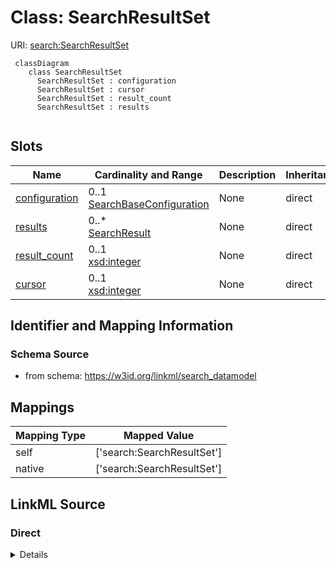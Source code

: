 # Class: SearchResultSet




URI: [search:SearchResultSet](https://w3id.org/linkml/search_datamodel/SearchResultSet)


```{mermaid}
 classDiagram
    class SearchResultSet
      SearchResultSet : configuration
      SearchResultSet : cursor
      SearchResultSet : result_count
      SearchResultSet : results
      
```



<!-- no inheritance hierarchy -->


## Slots

| Name | Cardinality and Range | Description | Inheritance |
| ---  | --- | --- | --- |
| [configuration](configuration.md) | 0..1 <br/> [SearchBaseConfiguration](SearchBaseConfiguration.md) | None  | direct |
| [results](results.md) | 0..* <br/> [SearchResult](SearchResult.md) | None  | direct |
| [result_count](result_count.md) | 0..1 <br/> [xsd:integer](http://www.w3.org/2001/XMLSchema#integer) | None  | direct |
| [cursor](cursor.md) | 0..1 <br/> [xsd:integer](http://www.w3.org/2001/XMLSchema#integer) | None  | direct |




## Identifier and Mapping Information







### Schema Source


* from schema: https://w3id.org/linkml/search_datamodel





## Mappings

| Mapping Type | Mapped Value |
| ---  | ---  |
| self | ['search:SearchResultSet']|join(', ') |
| native | ['search:SearchResultSet']|join(', ') |


## LinkML Source

<!-- TODO: investigate https://stackoverflow.com/questions/37606292/how-to-create-tabbed-code-blocks-in-mkdocs-or-sphinx -->

### Direct

<details>
```yaml
name: SearchResultSet
from_schema: https://w3id.org/linkml/search_datamodel
rank: 1000
attributes:
  configuration:
    name: configuration
    from_schema: https://w3id.org/linkml/search_datamodel
    rank: 1000
    range: SearchBaseConfiguration
  results:
    name: results
    from_schema: https://w3id.org/linkml/search_datamodel
    rank: 1000
    multivalued: true
    range: SearchResult
  result_count:
    name: result_count
    from_schema: https://w3id.org/linkml/search_datamodel
    rank: 1000
    range: integer
  cursor:
    name: cursor
    from_schema: https://w3id.org/linkml/search_datamodel
    range: integer

```
</details>

### Induced

<details>
```yaml
name: SearchResultSet
from_schema: https://w3id.org/linkml/search_datamodel
rank: 1000
attributes:
  configuration:
    name: configuration
    from_schema: https://w3id.org/linkml/search_datamodel
    rank: 1000
    alias: configuration
    owner: SearchResultSet
    domain_of:
    - SearchResultSet
    range: SearchBaseConfiguration
  results:
    name: results
    from_schema: https://w3id.org/linkml/search_datamodel
    rank: 1000
    multivalued: true
    alias: results
    owner: SearchResultSet
    domain_of:
    - SearchResultSet
    range: SearchResult
  result_count:
    name: result_count
    from_schema: https://w3id.org/linkml/search_datamodel
    rank: 1000
    alias: result_count
    owner: SearchResultSet
    domain_of:
    - SearchResultSet
    range: integer
  cursor:
    name: cursor
    from_schema: https://w3id.org/linkml/search_datamodel
    alias: cursor
    owner: SearchResultSet
    domain_of:
    - SearchBaseConfiguration
    - SearchResultSet
    range: integer

```
</details>
